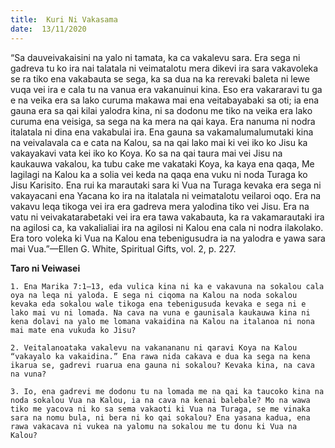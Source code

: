 ```yaml
---
title:  Kuri Ni Vakasama
date:  13/11/2020
---
```


“Sa dauveivakaisini na yalo ni tamata, ka ca vakalevu sara. Era sega ni gadreva tu ko ira nai talatala ni veimatalotu mera dikevi ira sara vakavoleka se ra tiko ena vakabauta se sega, ka sa dua na ka rerevaki baleta ni lewe vuqa vei ira e cala tu na vanua era vakanuinui kina. Eso era vakararavi tu ga e na veika era sa lako curuma makawa mai ena veitabayabaki sa oti; ia ena gauna era sa qai kilai yalodra kina, ni sa dodonu me tiko na veika era lako curuma ena veisiga, sa sega na ka mera na qai kaya. Era nanuma ni nodra italatala ni dina ena vakabulai ira. Ena gauna sa vakamalumalumutaki kina na veivalavala ca e cata na Kalou, sa na qai lako mai ki vei iko ko Jisu ka vakayakavi vata kei iko ko Koya. Ko sa na qai taura mai vei Jisu na kaukauwa vakalou, ka tubu cake me vakataki Koya, ka kaya ena qaqa, Me lagilagi na Kalou ka a solia vei keda na qaqa ena vuku ni noda Turaga ko Jisu Karisito. Ena rui ka marautaki sara ki Vua na Turaga kevaka era sega ni vakayacani ena Yacana ko ira na italatala ni veimatalotu veilaroi oqo. Era na vakavu leqa tikoga vei ira era gadreva mera yalodina tiko vei Jisu. Era na vatu ni veivakatarabetaki vei ira era tawa vakabauta, ka ra vakamarautaki ira na agilosi ca, ka vakalialiai ira na agilosi ni Kalou ena cala ni nodra ilakolako. Era toro voleka ki Vua na Kalou ena tebenigusudra ia na yalodra e yawa sara mai Vua.”—Ellen G. White, Spiritual Gifts, vol. 2, p. 227.

**Taro ni Veiwasei**

`1. Ena Marika 7:1–13, eda vulica kina ni ka e vakavuna na sokalou cala oya na leqa ni yaloda. E sega ni ciqoma na Kalou na noda sokalou kevaka eda sokalou wale tikoga ena tebenigusuda kevaka e sega ni e lako mai vu ni lomada. Na cava na vuna e gaunisala kaukauwa kina ni kena dolavi na yalo me lomana vakaidina na Kalou na italanoa ni nona mai mate ena vukuda ko Jisu?`

`2. Veitalanoataka vakalevu na vakanananu ni qaravi Koya na Kalou “vakayalo ka vakaidina.” Ena rawa nida cakava e dua ka sega na kena ikarua se, gadrevi ruarua ena gauna ni sokalou? Kevaka kina, na cava na vuna?`

`3. Io, ena gadrevi me dodonu tu na lomada me na qai ka taucoko kina na noda sokalou Vua na Kalou, ia na cava na kenai balebale? Mo na wawa tiko me yacova ni ko sa sema vakaoti ki Vua na Turaga, se me vinaka sara na nomu bula, ni bera ni ko qai sokalou? Ena yasana kadua, ena rawa vakacava ni vukea na yalomu na sokalou me tu donu ki Vua na Kalou?`